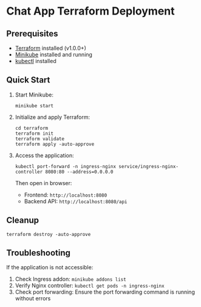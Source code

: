    # Chat App Terraform Deployment

   ## Prerequisites

   - [Terraform](https://www.terraform.io/downloads.html) installed (v1.0.0+)
   - [Minikube](https://minikube.sigs.k8s.io/docs/start/) installed and running
   - [kubectl](https://kubernetes.io/docs/tasks/tools/install-kubectl/) installed

   ## Quick Start

   1. Start Minikube:
      ```
      minikube start
      ```

   2. Initialize and apply Terraform:
      ```
      cd terraform
      terraform init
      terraform validate
      terraform apply -auto-approve
      ```
   
   3. Access the application:
      ```
      kubectl port-forward -n ingress-nginx service/ingress-nginx-controller 8080:80 --address=0.0.0.0
      ```
      
      Then open in browser:
      - Frontend: `http://localhost:8080`
      - Backend API: `http://localhost:8080/api`

   ## Cleanup

   ```
   terraform destroy -auto-approve
   ```

   ## Troubleshooting

   If the application is not accessible:

   1. Check Ingress addon: `minikube addons list`
   2. Verify Nginx controller: `kubectl get pods -n ingress-nginx`
   3. Check port forwarding: Ensure the port forwarding command is running without errors